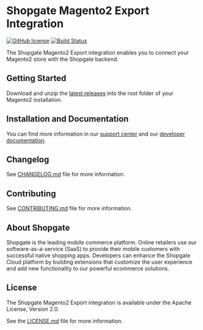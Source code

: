 # Shopgate Magento2 Export Integration

[![GitHub license](http://dmlc.github.io/img/apache2.svg)](LICENSE.md)
[![Build Status](https://travis-ci.org/shopgate/cart-integration-magento2-export.svg?branch=master)](https://travis-ci.org/shopgate/cart-integration-magento2-export)

The Shopgate Magento2 Export integration enables you to connect your Magento2 store with the Shopgate backend.

## Getting Started
Download and unzip the [latest releases](https://github.com/shopgate/cart-integration-magento2-export/releases/latest) into the root folder of your Magento2 installation.

## Installation and Documentation

You can find more information in our [support center](https://support.shopgate.com/hc/en-us/articles/229181148-Magento-2) and our [developer documentation](https://docs.shopgate.com/).

## Changelog

See [CHANGELOG.md](CHANGELOG.md) file for more information.

## Contributing

See [CONTRIBUTING.md](CONTRIBUTING.md) file for more information.

## About Shopgate

Shopgate is the leading mobile commerce platform. Online retailers use our software-as-a-service (SaaS) to provide their mobile customers with successful native shopping apps. Developers can enhance the Shopgate Cloud platform by building extensions that customize the user experience and add new functionality to our powerful ecommerce solutions.

## License

The Shopgate Magento2 Export integration is available under the Apache License, Version 2.0.

See the [LICENSE.md](LICENSE.md) file for more information.
